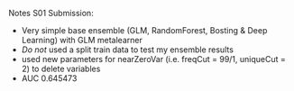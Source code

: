 Notes S01 Submission:
- Very simple base ensemble (GLM, RandomForest, Bosting & Deep Learning) with GLM metalearner
- _Do not_ used a split train data to test my ensemble results
- used new parameters for nearZeroVar (i.e. freqCut = 99/1, uniqueCut = 2) to delete variables
- AUC 0.645473